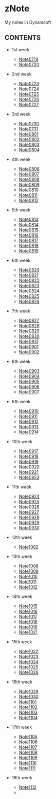 # zNote

My notes in Dynamsoft



## CONTENTS
* 1st week
    - [Note0719](Note0719.md)
    - [Note0720](Note0720.md)
    
* 2nd week
    - [Note0723](Note0723.md)
    - [Note0724](Note0724.md)
    - [Note0725](Note0725.md)
    - [Note0726](Note0726.md)
    - [Note0727](Note0727.md)

* 3rd week
    - [Note0730](Note0730.md)
    - [Note0731](Note0731.md)
    - [Note0801](Note0801.md)
    - [Note0802](Note0802.md)
    - [Note0803](Note0803.md)
    - [Note0804](Note0804.md)

* 4th week
    - [Note0806](Note0806.md)
    - [Note0807](Note0807.md)
    - [Note0808](Note0808.md)
    - [Note0809](Note0809.md)
    - [Note0810](Note0810.md)
    - [Note0811](Note0811.md)
    - [Note0812](Note0812.md)

* 5th week
    - [Note0813](Note0813.md)
    - [Note0814](Note0814.md)
    - [Note0815](Note0815.md)
    - [Note0816](Note0816.md)
    - [Note0817](Note0817.md)
    - [Note0818](Note0818.md)
    - [Note0819](Note0819.md)
* 6th week
    - [Note0820](Note0820.md)
    - [Note0821](Note0821.md)
    - [Note0822](Note0822.md)
    - [Note0823](Note0823.md)
    - [Note0824](Note0824.md)
    - [Note0825](Note0825.md)
    - [Note0826](Note0826.md)
* 7th week
    - [Note0827](Note0827.md)
    - [Note0828](Note0828.md)
    - [Note0829](Note0829.md)
    - [Note0830](Note0830.md)
    - [Note0831](Note0831.md)
    - [Note0901](Note0901.md)
    - [Note0902](Note0902.md)
* 8th week
    - [Note0903](Note0903.md)
    - [Note0904](Note0904.md)
    - [Note0905](Note0905.md)
    - [Note0906](Note0906.md)
    - [Note0907](Note0907.md)
* 9th week
    - [Note0910](Note0910.md)
    - [Note0911](Note0911.md)
    - [Note0912](Note0912.md)
    - [Note0913](Note0913.md)
    - [Note0914](Note0914.md)
* 10th week
    - [Note0917](Note0917.md)
    - [Note0918](Note0918.md)
    - [Note0919](Note0919.md)
    - [Note0920](Note0920.md)
    - [Note0921](Note0921.md)
    - [Note0923](Note0923.md)
* 11th week
    - [Note0924](Note0924.md)
    - [Note0925](Note0925.md)
    - [Note0926](Note0926.md)
    - [Note0927](Note0927.md)
    - [Note0928](Note0928.md)
    - [Note0929](Note0929.md)
    - [Note0930](Note0930.md)
* 12th week
    - [Note1002](Note1002.md)
* 13th week
    - [Note1008](Note1008.md)
    - [Note1009](Note1009.md)
    - [Note1010](Note1010.md)
    - [Note1011](Note1011.md)
    - [Note1012](Note1012.md)
* 14th week
    - [Note1015](Note1015.md)
    - [Note1016](Note1016.md)
    - [Note1017](Note1017.md)
    - [Note1018](Note1018.md)
    - [Note1019](Note1019.md)
    - [Note1021](Note1021.md)
* 15th week
    - [Note1022](Note1022.md)
    - [Note1023](Note1023.md)
    - [Note1024](Note1024.md)
    - [Note1025](Note1025.md)
    - [Note1026](Note1026.md)
* 16th week
    - [Note1029](Note1029.md)
    - [Note1030](Note1030.md)
    - [Note1101](Note1101.md)
    - [Note1102](Note1102.md)
    - [Note1103](Note1103.md)
    - [Note1104](Note1104.md)
* 17th week
    - [Note1105](Note1105.md)
    - [Note1106](Note1106.md)
    - [Note1107](Note1107.md)
    - [Note1108](Note1108.md)
    - [Note1109](Note1109.md)
    - [Note1110](Note1110.md)
    - [Note1111](Note1111.md)
* 18th week
    - [Note1112](Note1112.md)
    - 
